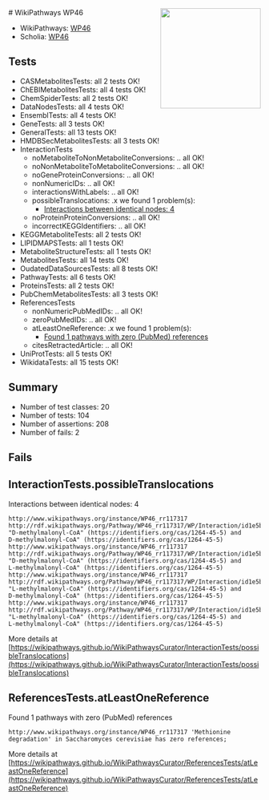<img style="float: right; width: 200px" src="https://upload.wikimedia.org/wikipedia/commons/thumb/8/83/Wplogo_with_text_500.png/640px-Wplogo_with_text_500.png" />
# WikiPathways WP46

* WikiPathways: [WP46](https://new.wikipathways.org/pathways/WP46)
* Scholia: [WP46](https://scholia.toolforge.org/wikipathways/WP46)
## Tests
* CASMetabolitesTests: all 2 tests OK!
* ChEBIMetabolitesTests: all 4 tests OK!
* ChemSpiderTests: all 2 tests OK!
* DataNodesTests: all 4 tests OK!
* EnsemblTests: all 4 tests OK!
* GeneTests: all 3 tests OK!
* GeneralTests: all 13 tests OK!
* HMDBSecMetabolitesTests: all 3 tests OK!
* InteractionTests
    * noMetaboliteToNonMetaboliteConversions: .. all OK!
    * noNonMetaboliteToMetaboliteConversions: .. all OK!
    * noGeneProteinConversions: .. all OK!
    * nonNumericIDs: .. all OK!
    * interactionsWithLabels: .. all OK!
    * possibleTranslocations: .x we found 1 problem(s):
        * [Interactions between identical nodes: 4](#1c118209)
    * noProteinProteinConversions: .. all OK!
    * incorrectKEGGIdentifiers: .. all OK!
* KEGGMetaboliteTests: all 2 tests OK!
* LIPIDMAPSTests: all 1 tests OK!
* MetaboliteStructureTests: all 1 tests OK!
* MetabolitesTests: all 14 tests OK!
* OudatedDataSourcesTests: all 8 tests OK!
* PathwayTests: all 6 tests OK!
* ProteinsTests: all 2 tests OK!
* PubChemMetabolitesTests: all 3 tests OK!
* ReferencesTests
    * nonNumericPubMedIDs: .. all OK!
    * zeroPubMedIDs: .. all OK!
    * atLeastOneReference: .x we found 1 problem(s):
        * [Found 1 pathways with zero (PubMed) references](#d0a459f0)
    * citesRetractedArticle: .. all OK!
* UniProtTests: all 5 tests OK!
* WikidataTests: all 15 tests OK!


## Summary

* Number of test classes: 20
* Number of tests: 104
* Number of assertions: 208
* Number of fails: 2

## Fails

<a name="1c118209" />

## InteractionTests.possibleTranslocations

Interactions between identical nodes: 4
```
http://www.wikipathways.org/instance/WP46_rr117317 http://rdf.wikipathways.org/Pathway/WP46_rr117317/WP/Interaction/id1e5b9638 "D-methylmalonyl-CoA" (https://identifiers.org/cas/1264-45-5) and 
D-methylmalonyl-CoA" (https://identifiers.org/cas/1264-45-5)
http://www.wikipathways.org/instance/WP46_rr117317 http://rdf.wikipathways.org/Pathway/WP46_rr117317/WP/Interaction/id1e5b9638 "D-methylmalonyl-CoA" (https://identifiers.org/cas/1264-45-5) and 
L-methylmalonyl-CoA" (https://identifiers.org/cas/1264-45-5)
http://www.wikipathways.org/instance/WP46_rr117317 http://rdf.wikipathways.org/Pathway/WP46_rr117317/WP/Interaction/id1e5b9638 "L-methylmalonyl-CoA" (https://identifiers.org/cas/1264-45-5) and 
D-methylmalonyl-CoA" (https://identifiers.org/cas/1264-45-5)
http://www.wikipathways.org/instance/WP46_rr117317 http://rdf.wikipathways.org/Pathway/WP46_rr117317/WP/Interaction/id1e5b9638 "L-methylmalonyl-CoA" (https://identifiers.org/cas/1264-45-5) and 
L-methylmalonyl-CoA" (https://identifiers.org/cas/1264-45-5)
```

More details at [https://wikipathways.github.io/WikiPathwaysCurator/InteractionTests/possibleTranslocations](https://wikipathways.github.io/WikiPathwaysCurator/InteractionTests/possibleTranslocations)

<a name="d0a459f0" />

## ReferencesTests.atLeastOneReference

Found 1 pathways with zero (PubMed) references
```
http://www.wikipathways.org/instance/WP46_rr117317 'Methionine degradation' in Saccharomyces cerevisiae has zero references; 
```

More details at [https://wikipathways.github.io/WikiPathwaysCurator/ReferencesTests/atLeastOneReference](https://wikipathways.github.io/WikiPathwaysCurator/ReferencesTests/atLeastOneReference)

